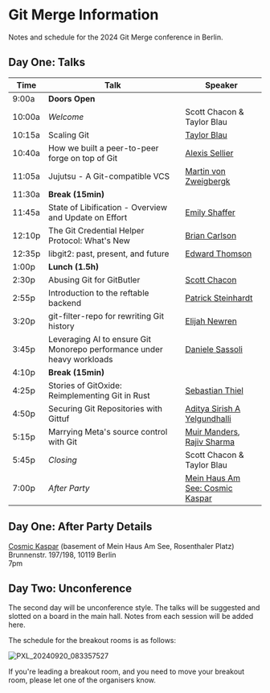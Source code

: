 # Git Merge Information

Notes and schedule for the 2024 Git Merge conference in Berlin.

## Day One: Talks

| Time  | Talk | Speaker |
| ------------- | ------------- | ------------- |
| 9:00a  | **Doors Open** |
| 10:00a  | *Welcome*  | Scott Chacon & Taylor Blau |
| 10:15a  | Scaling Git  | [Taylor Blau](https://github.com/ttaylorr) |
| 10:40a | How we built a peer-to-peer forge on top of Git | [Alexis Sellier](https://github.com/cloudhead) |
| 11:05a | Jujutsu - A Git-compatible VCS | [Martin von Zweigbergk](https://github.com/martinvonz) |
| 11:30a  | **Break (15min)** |
| 11:45a | State of Libification - Overview and Update on Effort | [Emily Shaffer](https://github.com/nasamuffin) |
| 12:10p | The Git Credential Helper Protocol: What's New	| [Brian Carlson](https://github.com/bk2204) |
| 12:35p | libgit2: past, present, and future	| [Edward Thomson](https://github.com/ethomson) |
| 1:00p | **Lunch (1.5h)** |
| 2:30p | Abusing Git for GitButler	| [Scott Chacon](https://github.com/schacon) |
| 2:55p | Introduction to the reftable backend | [Patrick Steinhardt](https://gitlab.com/pks-t) |
| 3:20p | git-filter-repo for rewriting Git history | [Elijah Newren](https://github.com/newren) |
| 3:45p | Leveraging AI to ensure Git Monorepo performance under heavy workloads | [Daniele Sassoli](https://github.com/DanieleSassoli) |
| 4:10p | **Break (15min)** |
| 4:25p | Stories of GitOxide: Reimplementing Git in Rust | [Sebastian Thiel](https://github.com/Byron) |
| 4:50p | Securing Git Repositories with Gittuf | [Aditya Sirish A Yelgundhalli](https://github.com/adityasaky) |
| 5:15p | Marrying Meta's source control with Git | [Muir Manders](https://github.com/muirdm), [Rajiv Sharma](https://github.com/RajivTS) |
| 5:45p | *Closing* | Scott Chacon & Taylor Blau |
| 7:00p | *After Party* | [Mein Haus Am See: Cosmic Kaspar](https://www.cosmic-kaspar.de/) |

## Day One: After Party Details

[Cosmic Kaspar](https://www.cosmic-kaspar.de/) (basement of Mein Haus Am See, Rosenthaler Platz)<br/>
Brunnenstr. 197/198, 10119 Berlin <br/>
7pm

## Day Two: Unconference

The second day will be unconference style. The talks will be suggested and slotted on a board in the main hall. Notes from each session will be added here.

The schedule for the breakout rooms is as follows:

![PXL_20240920_083357527](https://github.com/user-attachments/assets/6545e038-8709-4e56-b70b-053d3ae31f5b)

If you're leading a breakout room, and you need to move your breakout room, please let one of the organisers know.
